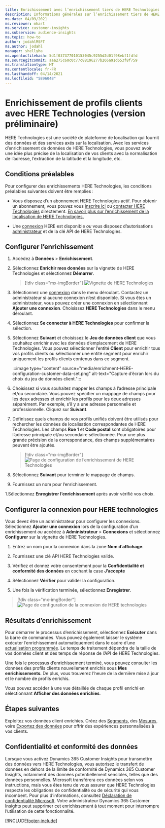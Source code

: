 ```yaml
---
title: Enrichissement avec l’enrichissement tiers de HERE Technologies
description: Informations générales sur l’enrichissement tiers de HERE Technologies.
ms.date: 04/09/2021
ms.reviewer: mhart
ms.service: customer-insights
ms.subservice: audience-insights
ms.topic: how-to
author: jodahlMSFT
ms.author: jodahl
manager: shellyha
ms.openlocfilehash: 5d1f037377010153045c9255d2d01f98ebf1fdfd
ms.sourcegitcommit: aaa275c60c0c77c88196277b266a91d653f8f759
ms.translationtype: HT
ms.contentlocale: fr-FR
ms.lasthandoff: 04/14/2021
ms.locfileid: "5896048"
---
```

# <a name="enrichment-of-customer-profiles-with-here-technologies-preview"></a>Enrichissement de profils clients avec HERE Technologies (version préliminaire)

HERE Technologies est une société de plateforme de localisation qui fournit des données et des services axés sur la localisation. Avec les services d’enrichissement de données de HERE Technologies, vous pouvez avoir une idée plus précise de la localisation de vos clients avec la normalisation de l’adresse, l’extraction de la latitude et la longitude, etc.

## <a name="prerequisites"></a>Conditions préalables

Pour configurer des enrichissements HERE Technologies, les conditions préalables suivantes doivent être remplies :

- Vous disposez d’un abonnement HERE Technologies actif. Pour obtenir un abonnement, vous pouvez vous [inscrire ici](https://developer.here.com/sign-up?utm_medium=referral&utm_source=Microsoft-Dynamics-CI&create=Freemium-Basic) ou [contacter HERE Technologies](https://developer.here.com/help?utm_medium=referral&utm_source=Microsoft-Dynamics-CI#how-can-we-help-you) directement. [En savoir plus sur l’enrichissement de la localisation de HERE Technologies.](https://developer.here.com/location-enrichment?cid=Dev-MicrosoftDynamics-DB-0-Dev-&utm_source=MicrosoftDynamics&utm_medium=referral&utm_campaign=Online_Dev_ReferralMicrosoft)

- Une [connexion](connections.md) HERE est disponible *ou* vous disposez d’autorisations [administrateur](permissions.md#administrator) et de la clé API de HERE Technologies.

## <a name="configure-the-enrichment"></a>Configurer l’enrichissement

1. Accédez à **Données** > **Enrichissement**. 

1. Sélectionnez **Enrichir mes données** sur la vignette de HERE Technologies et sélectionnez **Démarrer**.

   > [!div class="mx-imgBorder"]
   > ![Vignette de HERE Technologies](media/HERE-tile.png "Vignette de HERE Technologies")

1. Sélectionnez une [connexion](connections.md) dans le menu déroulant. Contactez un administrateur si aucune connexion n’est disponible. Si vous êtes un administrateur, vous pouvez créer une connexion en sélectionnant **Ajouter une connexion**. Choisissez **HERE Technologies** dans le menu déroulant. 

1. Sélectionnez **Se connecter à HERE Technologies** pour confirmer la sélection.

1.  Sélectionnez **Suivant** et choisissez le **Jeu de données client** que vous souhaitez enrichir avec les données d’emplacement de HERE Technologies. Vous pouvez sélectionner l’entité **Client** pour enrichir tous vos profils clients ou sélectionner une entité segment pour enrichir uniquement les profils clients contenus dans ce segment.

    :::image type="content" source="media/enrichment-HERE-configuration-customer-data-set.png" alt-text="Capture d’écran lors du choix du jeu de données client.":::

1. Choisissez si vous souhaitez mapper les champs à l’adresse principale et/ou secondaire. Vous pouvez spécifier un mappage de champs pour les deux adresses et enrichir les profils pour les deux adresses séparément. Par exemple, s’il y a une adresse personnelle et professionnelle. Cliquez sur **Suivant**.

1. Définissez quels champs de vos profils unifiés doivent être utilisés pour rechercher les données de localisation correspondantes de HERE Technologies. Les champs **Rue 1** et **Code postal** sont obligatoires pour l’adresse principale et/ou secondaire sélectionnée. Pour une plus grande précision de la correspondance, des champs supplémentaires peuvent être ajoutés.

   > [!div class="mx-imgBorder"]
   > ![Page de configuration de l’enrichissement de HERE Technologies](media/enrichment-HERE-configuration.png "Page de configuration de l’enrichissement de HERE Technologies")

1. Sélectionnez **Suivant** pour terminer le mappage de champs.

1. Fournissez un nom pour l’enrichissement. 

1.Sélectionnez **Enregistrer l’enrichissement** après avoir vérifié vos choix.

## <a name="configure-the-connection-for-here-technologies"></a>Configurer la connexion pour HERE technologies 

Vous devez être un administrateur pour configurer les connexions. Sélectionnez **Ajouter une connexion** lors de la configuration d’un enrichissement *ou* accédez à **Administrateur** > **Connexions** et sélectionnez **Configurer** sur la vignette de HERE Technologies.

1. Entrez un nom pour la connexion dans la zone **Nom d’affichage**.

1. Fournissez une clé API HERE Technologies valide.

1. Vérifiez et donnez votre consentement pour la **Confidentialité et conformité des données** en cochant la case **J’accepte**

1. Sélectionnez **Vérifier** pour valider la configuration.

1. Une fois la vérification terminée, sélectionnez **Enregistrer**.

> [!div class="mx-imgBorder"]
   > ![Page de configuration de la connexion de HERE technologies](media/enrichment-HERE-connection.png "Page de configuration de la connexion de HERE technologies")

## <a name="enrichment-results"></a>Résultats d’enrichissement

Pour démarrer le processus d’enrichissement, sélectionnez **Exécuter** dans la barre de commandes. Vous pouvez également laisser le système exécuter l’enrichissement automatiquement dans le cadre d’une [actualisation programmée](system.md#schedule-tab). Le temps de traitement dépendra de la taille de vos données client et des temps de réponse de l’API de HERE Technologies.

Une fois le processus d’enrichissement terminé, vous pouvez consulter les données des profils clients nouvellement enrichis sous **Mes enrichissements**. De plus, vous trouverez l’heure de la dernière mise à jour et le nombre de profils enrichis.

Vous pouvez accéder à une vue détaillée de chaque profil enrichi en sélectionnant **Afficher des données enrichies**.

## <a name="next-steps"></a>Étapes suivantes

Exploitez vos données client enrichies. Créez des [Segments](segments.md), des [Mesures](measures.md), voire [Exportez des données](export-destinations.md) pour offrir des expériences personnalisées à vos clients.

## <a name="data-privacy-and-compliance"></a>Confidentialité et conformité des données

Lorsque vous activez Dynamics 365 Customer Insights pour transmettre des données vers HERE Technologies, vous autorisez le transfert de données en dehors de la limite de conformité de Dynamics 365 Customer Insights, notamment des données potentiellement sensibles, telles que des données personnelles. Microsoft transférera ces données selon vos instructions, mais vous êtes tenu de vous assurer que HERE Technologies respecte les obligations de confidentialité ou de sécurité qui vous incombent. Pour plus d’informations, consultez [Déclaration de confidentialité Microsoft](https://go.microsoft.com/fwlink/?linkid=396732).
Votre administrateur Dynamics 365 Customer Insights peut supprimer cet enrichissement à tout moment pour interrompre l’utilisation de cette fonctionnalité.


[!INCLUDE[footer-include](../includes/footer-banner.md)]
